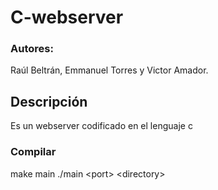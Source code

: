 # C-webserver

### Autores: 
Raúl Beltrán, Emmanuel Torres y Victor Amador.

## Descripción
Es un webserver codificado en el lenguaje c

### Compilar

make main 
./main \<port> \<directory> 


